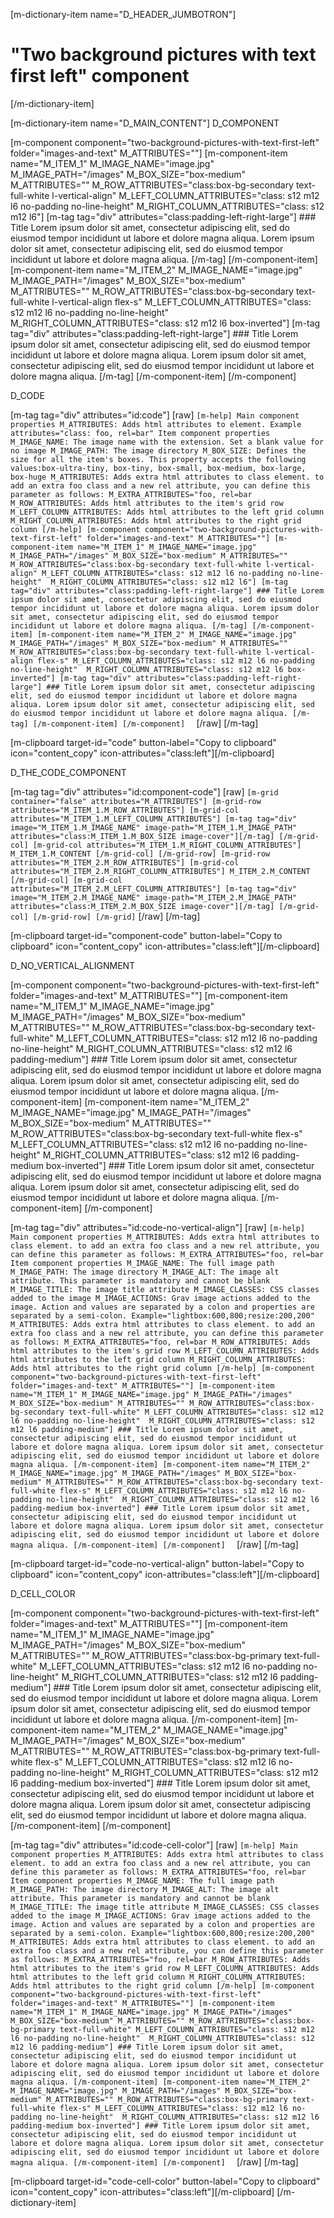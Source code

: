 [m-dictionary-item name="D_HEADER_JUMBOTRON"]
  # "Two background pictures with text first left" component
[/m-dictionary-item]

[m-dictionary-item name="D_MAIN_CONTENT"]
  D_COMPONENT

  [m-component component="two-background-pictures-with-text-first-left" folder="images-and-text" M_ATTRIBUTES=""]
    [m-component-item name="M_ITEM_1" M_IMAGE_NAME="image.jpg" M_IMAGE_PATH="/images" M_BOX_SIZE="box-medium" M_ATTRIBUTES="" M_ROW_ATTRIBUTES="class:box-bg-secondary text-full-white l-vertical-align" M_LEFT_COLUMN_ATTRIBUTES="class: s12 m12 l6 no-padding no-line-height"  M_RIGHT_COLUMN_ATTRIBUTES="class: s12 m12 l6"]
      [m-tag tag="div" attributes="class:padding-left-right-large"]
        ### Title
        Lorem ipsum dolor sit amet, consectetur adipiscing elit, sed do eiusmod tempor incididunt ut labore et dolore magna aliqua. Lorem ipsum dolor sit amet, consectetur adipiscing elit, sed do eiusmod tempor incididunt ut labore et dolore magna aliqua.
      [/m-tag]
    [/m-component-item]
    [m-component-item name="M_ITEM_2" M_IMAGE_NAME="image.jpg" M_IMAGE_PATH="/images" M_BOX_SIZE="box-medium" M_ATTRIBUTES="" M_ROW_ATTRIBUTES="class:box-bg-secondary text-full-white l-vertical-align flex-s" M_LEFT_COLUMN_ATTRIBUTES="class: s12 m12 l6 no-padding no-line-height"  M_RIGHT_COLUMN_ATTRIBUTES="class: s12 m12 l6 box-inverted"]
      [m-tag tag="div" attributes="class:padding-left-right-large"]
        ### Title
        Lorem ipsum dolor sit amet, consectetur adipiscing elit, sed do eiusmod tempor incididunt ut labore et dolore magna aliqua. Lorem ipsum dolor sit amet, consectetur adipiscing elit, sed do eiusmod tempor incididunt ut labore et dolore magna aliqua.
      [/m-tag]
    [/m-component-item]
  [/m-component]  

  D_CODE

  [m-tag tag="div" attributes="id:code"]
    [raw]
    ```
    [m-help]
      Main component properties
      M_ATTRIBUTES: Adds html attributes to element. Example attributes="class: foo, rel=bar"
      Item component properties
      M_IMAGE_NAME: The image name with the extension. Set a blank value for no image
      M_IMAGE_PATH: The image directory
      M_BOX_SIZE: Defines the size for all the item's boxes. This property accepts the following values:box-ultra-tiny, box-tiny, box-small, box-medium, box-large, box-huge
      M_ATTRIBUTES: Adds extra html attributes to class element. to add an extra foo class and a new rel attribute, you can define this parameter as follows: M_EXTRA_ATTRIBUTES="foo, rel=bar
      M_ROW_ATTRIBUTES: Adds html attributes to the item's grid row
      M_LEFT_COLUMN_ATTRIBUTES: Adds html attributes to the left grid column
      M_RIGHT_COLUMN_ATTRIBUTES: Adds html attributes to the right grid column
    [/m-help]
    [m-component component="two-background-pictures-with-text-first-left" folder="images-and-text" M_ATTRIBUTES=""]
      [m-component-item name="M_ITEM_1" M_IMAGE_NAME="image.jpg" M_IMAGE_PATH="/images" M_BOX_SIZE="box-medium" M_ATTRIBUTES="" M_ROW_ATTRIBUTES="class:box-bg-secondary text-full-white l-vertical-align" M_LEFT_COLUMN_ATTRIBUTES="class: s12 m12 l6 no-padding no-line-height"  M_RIGHT_COLUMN_ATTRIBUTES="class: s12 m12 l6"]
        [m-tag tag="div" attributes="class:padding-left-right-large"]
          ### Title
          Lorem ipsum dolor sit amet, consectetur adipiscing elit, sed do eiusmod tempor incididunt ut labore et dolore magna aliqua. Lorem ipsum dolor sit amet, consectetur adipiscing elit, sed do eiusmod tempor incididunt ut labore et dolore magna aliqua.
        [/m-tag]
      [/m-component-item]
      [m-component-item name="M_ITEM_2" M_IMAGE_NAME="image.jpg" M_IMAGE_PATH="/images" M_BOX_SIZE="box-medium" M_ATTRIBUTES="" M_ROW_ATTRIBUTES="class:box-bg-secondary text-full-white l-vertical-align flex-s" M_LEFT_COLUMN_ATTRIBUTES="class: s12 m12 l6 no-padding no-line-height"  M_RIGHT_COLUMN_ATTRIBUTES="class: s12 m12 l6 box-inverted"]
        [m-tag tag="div" attributes="class:padding-left-right-large"]
          ### Title
          Lorem ipsum dolor sit amet, consectetur adipiscing elit, sed do eiusmod tempor incididunt ut labore et dolore magna aliqua. Lorem ipsum dolor sit amet, consectetur adipiscing elit, sed do eiusmod tempor incididunt ut labore et dolore magna aliqua.
        [/m-tag]
      [/m-component-item]
    [/m-component]  
    ```
    [/raw]
  [/m-tag]  

  [m-clipboard target-id="code" button-label="Copy to clipboard" icon="content_copy" icon-attributes="class:left"][/m-clipboard]

  D_THE_CODE_COMPONENT

  [m-tag tag="div" attributes="id:component-code"]
    [raw]
    ```
    [m-grid container="false" attributes="M_ATTRIBUTES"]
      [m-grid-row attributes="M_ITEM_1.M_ROW_ATTRIBUTES"]
        [m-grid-col attributes="M_ITEM_1.M_LEFT_COLUMN_ATTRIBUTES"]
          [m-tag tag="div" image="M_ITEM_1.M_IMAGE_NAME" image-path="M_ITEM_1.M_IMAGE_PATH" attributes="class:M_ITEM_1.M_BOX_SIZE image-cover"][/m-tag]
        [/m-grid-col]
        [m-grid-col attributes="M_ITEM_1.M_RIGHT_COLUMN_ATTRIBUTES"]
          M_ITEM_1.M_CONTENT
        [/m-grid-col]
      [/m-grid-row]
      [m-grid-row attributes="M_ITEM_2.M_ROW_ATTRIBUTES"]
        [m-grid-col attributes="M_ITEM_2.M_RIGHT_COLUMN_ATTRIBUTES"]
          M_ITEM_2.M_CONTENT
        [/m-grid-col]
        [m-grid-col attributes="M_ITEM_2.M_LEFT_COLUMN_ATTRIBUTES"]
          [m-tag tag="div" image="M_ITEM_2.M_IMAGE_NAME" image-path="M_ITEM_2.M_IMAGE_PATH" attributes="class:M_ITEM_2.M_BOX_SIZE image-cover"][/m-tag]
        [/m-grid-col]
      [/m-grid-row]
    [/m-grid]
    ```
    [/raw]
  [/m-tag]  

  [m-clipboard target-id="component-code" button-label="Copy to clipboard" icon="content_copy" icon-attributes="class:left"][/m-clipboard]

  D_NO_VERTICAL_ALIGNMENT

  [m-component component="two-background-pictures-with-text-first-left" folder="images-and-text" M_ATTRIBUTES=""]
    [m-component-item name="M_ITEM_1" M_IMAGE_NAME="image.jpg" M_IMAGE_PATH="/images" M_BOX_SIZE="box-medium" M_ATTRIBUTES="" M_ROW_ATTRIBUTES="class:box-bg-secondary text-full-white" M_LEFT_COLUMN_ATTRIBUTES="class: s12 m12 l6 no-padding no-line-height"  M_RIGHT_COLUMN_ATTRIBUTES="class: s12 m12 l6 padding-medium"]
      ### Title
      Lorem ipsum dolor sit amet, consectetur adipiscing elit, sed do eiusmod tempor incididunt ut labore et dolore magna aliqua. Lorem ipsum dolor sit amet, consectetur adipiscing elit, sed do eiusmod tempor incididunt ut labore et dolore magna aliqua.
    [/m-component-item]
    [m-component-item name="M_ITEM_2" M_IMAGE_NAME="image.jpg" M_IMAGE_PATH="/images" M_BOX_SIZE="box-medium" M_ATTRIBUTES="" M_ROW_ATTRIBUTES="class:box-bg-secondary text-full-white flex-s" M_LEFT_COLUMN_ATTRIBUTES="class: s12 m12 l6 no-padding no-line-height"  M_RIGHT_COLUMN_ATTRIBUTES="class: s12 m12 l6 padding-medium box-inverted"]
      ### Title
      Lorem ipsum dolor sit amet, consectetur adipiscing elit, sed do eiusmod tempor incididunt ut labore et dolore magna aliqua. Lorem ipsum dolor sit amet, consectetur adipiscing elit, sed do eiusmod tempor incididunt ut labore et dolore magna aliqua.
    [/m-component-item]
  [/m-component]  

  [m-tag tag="div" attributes="id:code-no-vertical-align"]
    [raw]
    ```
    [m-help]
      Main component properties
      M_ATTRIBUTES: Adds extra html attributes to class element. to add an extra foo class and a new rel attribute, you can define this parameter as follows: M_EXTRA_ATTRIBUTES="foo, rel=bar
      Item component properties
      M_IMAGE_NAME: The full image path
      M_IMAGE_PATH: The image directory
      M_IMAGE_ALT: The image alt attribute. This parameter is mandatory and cannot be blank
      M_IMAGE_TITLE: The image title attribute
      M_IMAGE_CLASSES: CSS classes added to the image
      M_IMAGE_ACTIONS: Grav image actions added to the image. Action and values are separated by a colon and properties are separated by a semi-colon. Example="lightbox:600,800;resize:200,200"
      M_ATTRIBUTES: Adds extra html attributes to class element. to add an extra foo class and a new rel attribute, you can define this parameter as follows: M_EXTRA_ATTRIBUTES="foo, rel=bar
      M_ROW_ATTRIBUTES: Adds html attributes to the item's grid row
      M_LEFT_COLUMN_ATTRIBUTES: Adds html attributes to the left grid column
      M_RIGHT_COLUMN_ATTRIBUTES: Adds html attributes to the right grid column
    [/m-help]
    [m-component component="two-background-pictures-with-text-first-left" folder="images-and-text" M_ATTRIBUTES=""]
      [m-component-item name="M_ITEM_1" M_IMAGE_NAME="image.jpg" M_IMAGE_PATH="/images" M_BOX_SIZE="box-medium" M_ATTRIBUTES="" M_ROW_ATTRIBUTES="class:box-bg-secondary text-full-white" M_LEFT_COLUMN_ATTRIBUTES="class: s12 m12 l6 no-padding no-line-height"  M_RIGHT_COLUMN_ATTRIBUTES="class: s12 m12 l6 padding-medium"]
        ### Title
        Lorem ipsum dolor sit amet, consectetur adipiscing elit, sed do eiusmod tempor incididunt ut labore et dolore magna aliqua. Lorem ipsum dolor sit amet, consectetur adipiscing elit, sed do eiusmod tempor incididunt ut labore et dolore magna aliqua.
      [/m-component-item]
      [m-component-item name="M_ITEM_2" M_IMAGE_NAME="image.jpg" M_IMAGE_PATH="/images" M_BOX_SIZE="box-medium" M_ATTRIBUTES="" M_ROW_ATTRIBUTES="class:box-bg-secondary text-full-white flex-s" M_LEFT_COLUMN_ATTRIBUTES="class: s12 m12 l6 no-padding no-line-height"  M_RIGHT_COLUMN_ATTRIBUTES="class: s12 m12 l6 padding-medium box-inverted"]
        ### Title
        Lorem ipsum dolor sit amet, consectetur adipiscing elit, sed do eiusmod tempor incididunt ut labore et dolore magna aliqua. Lorem ipsum dolor sit amet, consectetur adipiscing elit, sed do eiusmod tempor incididunt ut labore et dolore magna aliqua.
      [/m-component-item]
    [/m-component]  
    ```
    [/raw]
  [/m-tag]

  [m-clipboard target-id="code-no-vertical-align" button-label="Copy to clipboard" icon="content_copy" icon-attributes="class:left"][/m-clipboard]  

  D_CELL_COLOR

  [m-component component="two-background-pictures-with-text-first-left" folder="images-and-text" M_ATTRIBUTES=""]
    [m-component-item name="M_ITEM_1" M_IMAGE_NAME="image.jpg" M_IMAGE_PATH="/images" M_BOX_SIZE="box-medium" M_ATTRIBUTES="" M_ROW_ATTRIBUTES="class:box-bg-primary text-full-white" M_LEFT_COLUMN_ATTRIBUTES="class: s12 m12 l6 no-padding no-line-height"  M_RIGHT_COLUMN_ATTRIBUTES="class: s12 m12 l6 padding-medium"]
      ### Title
      Lorem ipsum dolor sit amet, consectetur adipiscing elit, sed do eiusmod tempor incididunt ut labore et dolore magna aliqua. Lorem ipsum dolor sit amet, consectetur adipiscing elit, sed do eiusmod tempor incididunt ut labore et dolore magna aliqua.
    [/m-component-item]
    [m-component-item name="M_ITEM_2" M_IMAGE_NAME="image.jpg" M_IMAGE_PATH="/images" M_BOX_SIZE="box-medium" M_ATTRIBUTES="" M_ROW_ATTRIBUTES="class:box-bg-primary text-full-white flex-s" M_LEFT_COLUMN_ATTRIBUTES="class: s12 m12 l6 no-padding no-line-height"  M_RIGHT_COLUMN_ATTRIBUTES="class: s12 m12 l6 padding-medium box-inverted"]
      ### Title
      Lorem ipsum dolor sit amet, consectetur adipiscing elit, sed do eiusmod tempor incididunt ut labore et dolore magna aliqua. Lorem ipsum dolor sit amet, consectetur adipiscing elit, sed do eiusmod tempor incididunt ut labore et dolore magna aliqua.
    [/m-component-item]
  [/m-component]  

  [m-tag tag="div" attributes="id:code-cell-color"]
    [raw]
    ```
    [m-help]
      Main component properties
      M_ATTRIBUTES: Adds extra html attributes to class element. to add an extra foo class and a new rel attribute, you can define this parameter as follows: M_EXTRA_ATTRIBUTES="foo, rel=bar
      Item component properties
      M_IMAGE_NAME: The full image path
      M_IMAGE_PATH: The image directory
      M_IMAGE_ALT: The image alt attribute. This parameter is mandatory and cannot be blank
      M_IMAGE_TITLE: The image title attribute
      M_IMAGE_CLASSES: CSS classes added to the image
      M_IMAGE_ACTIONS: Grav image actions added to the image. Action and values are separated by a colon and properties are separated by a semi-colon. Example="lightbox:600,800;resize:200,200"
      M_ATTRIBUTES: Adds extra html attributes to class element. to add an extra foo class and a new rel attribute, you can define this parameter as follows: M_EXTRA_ATTRIBUTES="foo, rel=bar
      M_ROW_ATTRIBUTES: Adds html attributes to the item's grid row
      M_LEFT_COLUMN_ATTRIBUTES: Adds html attributes to the left grid column
      M_RIGHT_COLUMN_ATTRIBUTES: Adds html attributes to the right grid column
    [/m-help]
    [m-component component="two-background-pictures-with-text-first-left" folder="images-and-text" M_ATTRIBUTES=""]
      [m-component-item name="M_ITEM_1" M_IMAGE_NAME="image.jpg" M_IMAGE_PATH="/images" M_BOX_SIZE="box-medium" M_ATTRIBUTES="" M_ROW_ATTRIBUTES="class:box-bg-primary text-full-white" M_LEFT_COLUMN_ATTRIBUTES="class: s12 m12 l6 no-padding no-line-height"  M_RIGHT_COLUMN_ATTRIBUTES="class: s12 m12 l6 padding-medium"]
        ### Title
        Lorem ipsum dolor sit amet, consectetur adipiscing elit, sed do eiusmod tempor incididunt ut labore et dolore magna aliqua. Lorem ipsum dolor sit amet, consectetur adipiscing elit, sed do eiusmod tempor incididunt ut labore et dolore magna aliqua.
      [/m-component-item]
      [m-component-item name="M_ITEM_2" M_IMAGE_NAME="image.jpg" M_IMAGE_PATH="/images" M_BOX_SIZE="box-medium" M_ATTRIBUTES="" M_ROW_ATTRIBUTES="class:box-bg-primary text-full-white flex-s" M_LEFT_COLUMN_ATTRIBUTES="class: s12 m12 l6 no-padding no-line-height"  M_RIGHT_COLUMN_ATTRIBUTES="class: s12 m12 l6 padding-medium box-inverted"]
        ### Title
        Lorem ipsum dolor sit amet, consectetur adipiscing elit, sed do eiusmod tempor incididunt ut labore et dolore magna aliqua. Lorem ipsum dolor sit amet, consectetur adipiscing elit, sed do eiusmod tempor incididunt ut labore et dolore magna aliqua.
      [/m-component-item]
    [/m-component]  
    ```
    [/raw]
  [/m-tag]

  [m-clipboard target-id="code-cell-color" button-label="Copy to clipboard" icon="content_copy" icon-attributes="class:left"][/m-clipboard]
[/m-dictionary-item]
